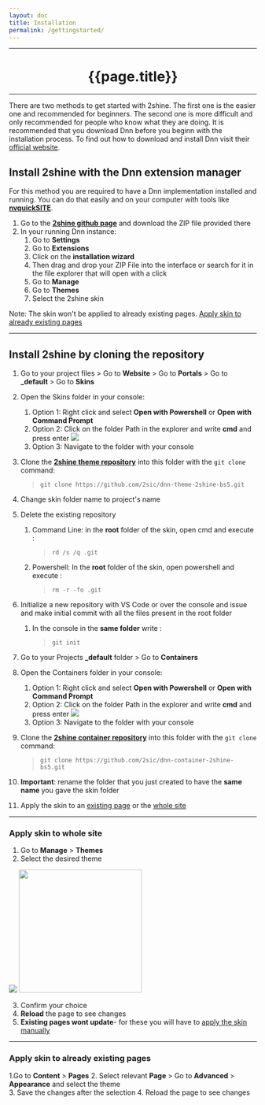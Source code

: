 ```yaml
---
layout: doc
title: Installation 
permalink: /gettingstarted/
---
```

---

# <center> {{page.title}} </center>

---

There are two methods to get started with 2shine. The first one is the easier one and recommended for beginners. The second one is more difficult and only recommended for people who know what they are doing. It is recommended that you download Dnn before you beginn with the installation process. To find out how to download and install Dnn visit their [official website](https://www.dnnsoftware.com/). 

## Install 2shine with the Dnn extension manager 

For this method you are required to have a Dnn implementation installed and running. You can do that easily and on your computer with tools like **[nvquickSITE](https://www.nvquicksite.com/)**.
1. Go to the  **[2shine github page](https://github.com/2sic/dnn-theme-2shine-bs5)** and download the ZIP file provided there
2. In your running Dnn instance:
    1. Go to **Settings**
    2. Go to **Extensions**
    3. Click on the **installation wizard** 
    4. Then drag and drop your ZIP File into the interface or search for it in the file explorer that will open with a click 
    5. Go to **Manage**
    6. Go to **Themes**
    7. Select the 2shine skin

Note: The skin won't be applied to already existing pages. [Apply skin to already existing pages](#apply-skin-to-already-existing-pages)

---

## Install 2shine by cloning the repository 
1. Go to your project files > Go to **Website** > Go to **Portals** > Go to **_default** > Go to **Skins**
2. Open the Skins folder in your console:
    1. Option 1: Right click and select **Open with Powershell** or **Open with Command Prompt**
    2. Option 2: Click on the folder Path in the explorer and write **cmd** and press enter 
        <img src="{{ 'assets/images/content-images/installation-images/cmd-explorer.png'  | relative_url  }}" class="cmd-explorer img-fluid">
    3. Option 3: Navigate to the folder with your console
3. Clone the **[2shine theme repository](https://github.com/2sic/dnn-theme-2shine-bs5.git)** into this folder with the `git clone` command:

    > `git clone https://github.com/2sic/dnn-theme-2shine-bs5.git`

4. Change skin folder name to project's name
5. Delete the existing repository 

    1. Command Line: in the **root** folder of the skin, open cmd and execute :

        > `rd /s /q .git`

    2. Powershell: In the **root** folder of the skin, open powershell and execute :

        > `rm -r -fo .git`

6. Initialize a new repository with VS Code or over the console and issue and make initial commit with all the files present in the root folder 
    1. In the console in the **same folder** write : 

       > `git init`

7. Go to your Projects **_default** folder > Go to **Containers**
8. Open the Containers folder in your console:
    1. Option 1: Right click and select **Open with Powershell** or **Open with Command Prompt**
    2. Option 2: Click on the folder Path in the explorer and write **cmd** and press enter 
        <img src="{{ 'assets/images/content-images/installation-images/cmd-explorer.png'  | relative_url  }}" class="cmd-explorer img-fluid">
    3. Option 3: Navigate to the folder with your console
9. Clone the **[2shine container repository](https://github.com/2sic/dnn-container-2shine-bs5.git)** into this folder with the `git clone` command:

    > `git clone https://github.com/2sic/dnn-container-2shine-bs5.git`

10. **Important**: rename the folder that you just created to have the **same name** you gave the skin folder
11. Apply the skin to an [existing page](#apply-skin-to-already-existing-pages) or the [whole site](#apply-skin-to-whole-site)

---

### Apply skin to whole site 

1. Go to **Manage** > **Themes** 
2. Select the desired theme 
<div style="padding-left=100px">
        <img src="{{ 'assets/images/content-images/installation-images/manage-extensions.png'  | relative_url  }}" class="manage-extensions" style="max-height: 250px">
        <img src="{{ 'assets/images/content-images/installation-images/select-2shine.png'  | relative_url  }}" class="select-2shine" style="height: 250px ">
</div>

3. Confirm your choice
4. **Reload** the page to see changes 
5. **Existing pages wont update**- for these you will have to [apply the skin manually](#apply-skin-to-already-existing-pages) 


---

### Apply skin to already existing pages

1.Go to **Content** > **Pages**
2. Select relevant **Page** > Go to **Advanced** > **Appearance** and select the theme    
3. Save the changes after the selection 
4. Reload the page to see changes 


